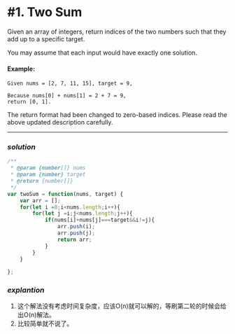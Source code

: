 # #1. Two Sum
Given an array of integers, return indices of the two numbers such that they add up to a specific target.

You may assume that each input would have exactly one solution.
#### Example:
```
Given nums = [2, 7, 11, 15], target = 9,

Because nums[0] + nums[1] = 2 + 7 = 9,
return [0, 1].
```
The return format had been changed to zero-based indices. Please read the above updated description carefully.
<hr>  

### _*solution*_
```javascript
/**
 * @param {number[]} nums
 * @param {number} target
 * @return {number[]}
 */
var twoSum = function(nums, target) {
    var arr = [];
    for(let i =0;i<nums.length;i++){
        for(let j =i;j<nums.length;j++){
            if(nums[i]+nums[j]===target&&i!=j){
                arr.push(i);
                arr.push(j);
                return arr;
            }
        }
    }
    
};
```

### _*explantion*_
1. 这个解法没有考虑时间复杂度，应该O(n)就可以解的，等刷第二轮的时候会给出O(n)解法。
2. 比较简单就不说了。
